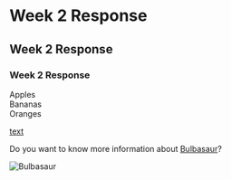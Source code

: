 # Week 2 Response  

## Week 2 Response  

### Week 2 Response

Apples  
Bananas  
Oranges

[text](URL)  

Do you want to know more information about [Bulbasaur](https://www.pokemon.com/us/pokedex/bulbasaur)?  

![Bulbasaur](https://breedersguidehome.files.wordpress.com/2019/04/bulbasaur.png?w=1024 "Bulbasaur in a Garden")
